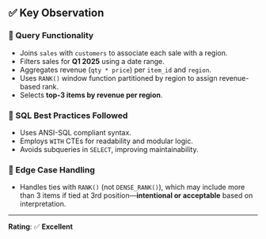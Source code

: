 ## ✅ Key Observation

### 🔹 Query Functionality
- Joins `sales` with `customers` to associate each sale with a region.
- Filters sales for **Q1 2025** using a date range.
- Aggregates revenue (`qty * price`) per `item_id` and `region`.
- Uses `RANK()` window function partitioned by region to assign revenue-based rank.
- Selects **top-3 items by revenue per region**.

### 🔹 SQL Best Practices Followed
- Uses ANSI-SQL compliant syntax.
- Employs `WITH` CTEs for readability and modular logic.
- Avoids subqueries in `SELECT`, improving maintainability.

### 🔹 Edge Case Handling
- Handles ties with `RANK()` (not `DENSE_RANK()`), which may include more than 3 items if tied at 3rd position—**intentional or acceptable** based on interpretation.

---

**Rating**: ✅ **Excellent**
